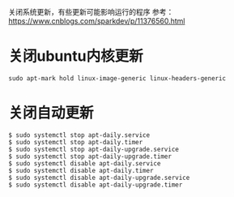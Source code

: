 关闭系统更新，有些更新可能影响运行的程序
参考：https://www.cnblogs.com/sparkdev/p/11376560.html
# 关闭ubuntu内核更新
`sudo apt-mark hold linux-image-generic linux-headers-generic`
# 关闭自动更新
```
$ sudo systemctl stop apt-daily.service
$ sudo systemctl stop apt-daily.timer
$ sudo systemctl stop apt-daily-upgrade.service
$ sudo systemctl stop apt-daily-upgrade.timer
$ sudo systemctl disable apt-daily.service
$ sudo systemctl disable apt-daily.timer
$ sudo systemctl disable apt-daily-upgrade.service
$ sudo systemctl disable apt-daily-upgrade.timer
```
